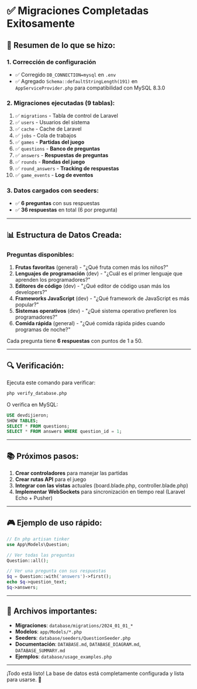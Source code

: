 # ✅ Migraciones Completadas Exitosamente

## 🎯 Resumen de lo que se hizo:

### 1. Corrección de configuración
- ✅ Corregido `DB_CONNECTION=mysql` en `.env`
- ✅ Agregado `Schema::defaultStringLength(191)` en `AppServiceProvider.php` para compatibilidad con MySQL 8.3.0

### 2. Migraciones ejecutadas (9 tablas):
1. ✅ `migrations` - Tabla de control de Laravel
2. ✅ `users` - Usuarios del sistema
3. ✅ `cache` - Cache de Laravel
4. ✅ `jobs` - Cola de trabajos
5. ✅ `games` - **Partidas del juego**
6. ✅ `questions` - **Banco de preguntas**
7. ✅ `answers` - **Respuestas de preguntas**
8. ✅ `rounds` - **Rondas del juego**
9. ✅ `round_answers` - **Tracking de respuestas**
10. ✅ `game_events` - **Log de eventos**

### 3. Datos cargados con seeders:
- ✅ **6 preguntas** con sus respuestas
- ✅ **36 respuestas** en total (6 por pregunta)

---

## 📊 Estructura de Datos Creada:

### Preguntas disponibles:
1. **Frutas favoritas** (general) - "¿Qué fruta comen más los niños?"
2. **Lenguajes de programación** (dev) - "¿Cuál es el primer lenguaje que aprenden los programadores?"
3. **Editores de código** (dev) - "¿Qué editor de código usan más los developers?"
4. **Frameworks JavaScript** (dev) - "¿Qué framework de JavaScript es más popular?"
5. **Sistemas operativos** (dev) - "¿Qué sistema operativo prefieren los programadores?"
6. **Comida rápida** (general) - "¿Qué comida rápida pides cuando programas de noche?"

Cada pregunta tiene **6 respuestas** con puntos de 1 a 50.

---

## 🔍 Verificación:

Ejecuta este comando para verificar:
```bash
php verify_database.php
```

O verifica en MySQL:
```sql
USE devdijieron;
SHOW TABLES;
SELECT * FROM questions;
SELECT * FROM answers WHERE question_id = 1;
```

---

## 📚 Próximos pasos:

1. **Crear controladores** para manejar las partidas
2. **Crear rutas API** para el juego
3. **Integrar con las vistas** actuales (board.blade.php, controller.blade.php)
4. **Implementar WebSockets** para sincronización en tiempo real (Laravel Echo + Pusher)

---

## 🎮 Ejemplo de uso rápido:

```php
// En php artisan tinker
use App\Models\Question;

// Ver todas las preguntas
Question::all();

// Ver una pregunta con sus respuestas
$q = Question::with('answers')->first();
echo $q->question_text;
$q->answers;
```

---

## 📝 Archivos importantes:

- **Migraciones**: `database/migrations/2024_01_01_*`
- **Modelos**: `app/Models/*.php`
- **Seeders**: `database/seeders/QuestionSeeder.php`
- **Documentación**: `DATABASE.md`, `DATABASE_DIAGRAM.md`, `DATABASE_SUMMARY.md`
- **Ejemplos**: `database/usage_examples.php`

---

¡Todo está listo! La base de datos está completamente configurada y lista para usarse. 🚀
